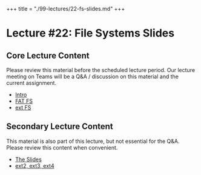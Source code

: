+++
title = "./99-lectures/22-fs-slides.md"
+++

# Lecture #22: File Systems Slides

## Core Lecture Content

Please review this material before the scheduled lecture period. Our lecture
meeting on Teams will be a Q&A / discussion on this material and the current
assignment.

 - [Intro](https://youtu.be/EeTC1Un7c4s)
 - [FAT FS](https://youtu.be/BNeMQJk-E9s)
 - [ext FS](https://youtu.be/E1OxG2zlAnE)

## Secondary Lecture Content

This material is also part of this lecture, but not essential for the Q&A. Please
review this content when convenient.

 
 - [The Slides](http://ccs.neu.edu/home/ntuck/courses/2015/01/cs5600/slides/10_File_Systems.pptx)
 - [ext2, ext3, ext4](https://youtu.be/kL-cov6VbaI)
